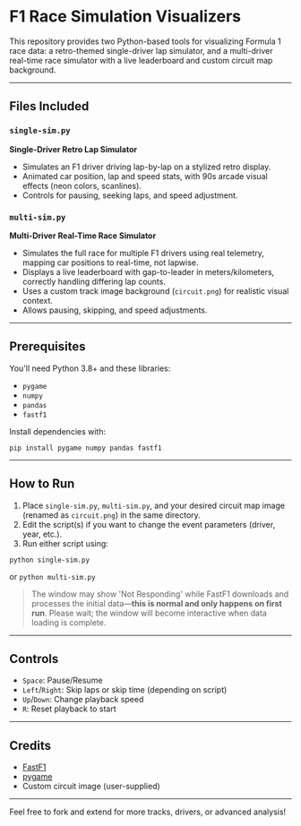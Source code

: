 # F1 Race Simulation Visualizers

This repository provides two Python-based tools for visualizing Formula 1 race data: a retro-themed single-driver lap simulator, and a multi-driver real-time race simulator with a live leaderboard and custom circuit map background.

---

## Files Included

### `single-sim.py`
**Single-Driver Retro Lap Simulator**

- Simulates an F1 driver driving lap-by-lap on a stylized retro display.
- Animated car position, lap and speed stats, with 90s arcade visual effects (neon colors, scanlines).
- Controls for pausing, seeking laps, and speed adjustment.

### `multi-sim.py`
**Multi-Driver Real-Time Race Simulator**

- Simulates the full race for multiple F1 drivers using real telemetry, mapping car positions to real-time, not lapwise.
- Displays a live leaderboard with gap-to-leader in meters/kilometers, correctly handling differing lap counts.
- Uses a custom track image background (`circuit.png`) for realistic visual context.
- Allows pausing, skipping, and speed adjustments.

---

## Prerequisites

You'll need Python 3.8+ and these libraries:

- `pygame`
- `numpy`
- `pandas`
- `fastf1`

Install dependencies with:

`pip install pygame numpy pandas fastf1`



---

## How to Run

1. Place `single-sim.py`, `multi-sim.py`, and your desired circuit map image (renamed as `circuit.png`) in the same directory.
2. Edit the script(s) if you want to change the event parameters (driver, year, etc.).
3. Run either script using:

`python single-sim.py`


or
`python multi-sim.py`



> The window may show 'Not Responding' while FastF1 downloads and processes the initial data—**this is normal and only happens on first run**. Please wait; the window will become interactive when data loading is complete.

---

## Controls

- `Space`: Pause/Resume
- `Left`/`Right`: Skip laps or skip time (depending on script)
- `Up`/`Down`: Change playback speed
- `R`: Reset playback to start

---

## Credits

- [FastF1](https://theoehrly.github.io/Fast-F1/)
- [pygame](https://www.pygame.org/)
- Custom circuit image (user-supplied)

---

Feel free to fork and extend for more tracks, drivers, or advanced analysis!